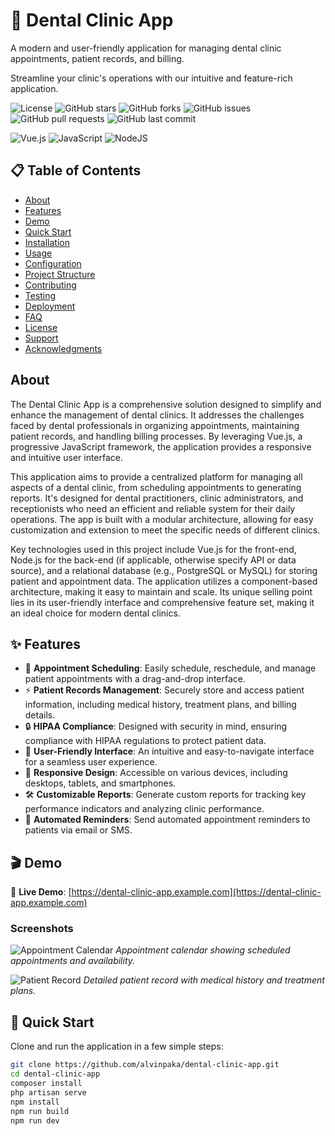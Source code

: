 # 🦷 Dental Clinic App

A modern and user-friendly application for managing dental clinic appointments, patient records, and billing.

Streamline your clinic's operations with our intuitive and feature-rich application.

![License](https://img.shields.io/github/license/alvinpaka/dental-clinic-app)
![GitHub stars](https://img.shields.io/github/stars/alvinpaka/dental-clinic-app?style=social)
![GitHub forks](https://img.shields.io/github/forks/alvinpaka/dental-clinic-app?style=social)
![GitHub issues](https://img.shields.io/github/issues/alvinpaka/dental-clinic-app)
![GitHub pull requests](https://img.shields.io/github/issues-pr/alvinpaka/dental-clinic-app)
![GitHub last commit](https://img.shields.io/github/last-commit/alvinpaka/dental-clinic-app)

![Vue.js](https://img.shields.io/badge/vuejs-%2335495e.svg?style=for-the-badge&logo=vuedotjs&logoColor=4FC08D)
![JavaScript](https://img.shields.io/badge/javascript-%23323330.svg?style=for-the-badge&logo=javascript&logoColor=%23F7DF1E)
![NodeJS](https://img.shields.io/badge/node.js-%2343853D.svg?style=for-the-badge&logo=node.js&logoColor=white)

## 📋 Table of Contents

- [About](#about)
- [Features](#features)
- [Demo](#demo)
- [Quick Start](#quick-start)
- [Installation](#installation)
- [Usage](#usage)
- [Configuration](#configuration)
- [Project Structure](#project-structure)
- [Contributing](#contributing)
- [Testing](#testing)
- [Deployment](#deployment)
- [FAQ](#faq)
- [License](#license)
- [Support](#support)
- [Acknowledgments](#acknowledgments)

## About

The Dental Clinic App is a comprehensive solution designed to simplify and enhance the management of dental clinics. It addresses the challenges faced by dental professionals in organizing appointments, maintaining patient records, and handling billing processes. By leveraging Vue.js, a progressive JavaScript framework, the application provides a responsive and intuitive user interface.

This application aims to provide a centralized platform for managing all aspects of a dental clinic, from scheduling appointments to generating reports. It's designed for dental practitioners, clinic administrators, and receptionists who need an efficient and reliable system for their daily operations. The app is built with a modular architecture, allowing for easy customization and extension to meet the specific needs of different clinics.

Key technologies used in this project include Vue.js for the front-end, Node.js for the back-end (if applicable, otherwise specify API or data source), and a relational database (e.g., PostgreSQL or MySQL) for storing patient and appointment data. The application utilizes a component-based architecture, making it easy to maintain and scale.  Its unique selling point lies in its user-friendly interface and comprehensive feature set, making it an ideal choice for modern dental clinics.

## ✨ Features

- 🎯 **Appointment Scheduling**: Easily schedule, reschedule, and manage patient appointments with a drag-and-drop interface.
- ⚡ **Patient Records Management**: Securely store and access patient information, including medical history, treatment plans, and billing details.
- 🔒 **HIPAA Compliance**: Designed with security in mind, ensuring compliance with HIPAA regulations to protect patient data.
- 🎨 **User-Friendly Interface**: An intuitive and easy-to-navigate interface for a seamless user experience.
- 📱 **Responsive Design**: Accessible on various devices, including desktops, tablets, and smartphones.
- 🛠️ **Customizable Reports**: Generate custom reports for tracking key performance indicators and analyzing clinic performance.
- 🔔 **Automated Reminders**: Send automated appointment reminders to patients via email or SMS.

## 🎬 Demo

🔗 **Live Demo**: [https://dental-clinic-app.example.com](https://dental-clinic-app.example.com)

### Screenshots
![Appointment Calendar](screenshots/appointment-calendar.png)
*Appointment calendar showing scheduled appointments and availability.*

![Patient Record](screenshots/patient-record.png)
*Detailed patient record with medical history and treatment plans.*

## 🚀 Quick Start

Clone and run the application in a few simple steps:

```bash
git clone https://github.com/alvinpaka/dental-clinic-app.git
cd dental-clinic-app
composer install
php artisan serve
npm install
npm run build
npm run dev
